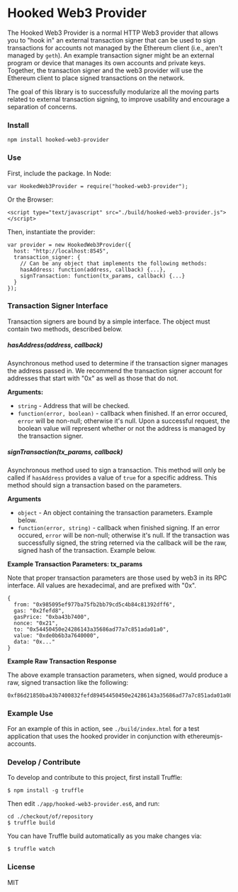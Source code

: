 # Hooked Web3 Provider

The Hooked Web3 Provider is a normal HTTP Web3 provider that allows you to "hook in" an external transaction signer that can be used to sign transactions for accounts not managed by the Ethereum client (i.e., aren't managed by `geth`). An example transaction signer might be an external program or device that manages its own accounts and private keys. Together, the transaction signer and the web3 provider will use the Ethereum client to place signed transactions on the network.

The goal of this library is to successfully modularize all the moving parts related to external transaction signing, to improve usability and encourage a separation of concerns.

### Install

```
npm install hooked-web3-provider
``` 

### Use

First, include the package. In Node:

```
var HookedWeb3Provider = require("hooked-web3-provider");
```

Or the Browser:

```
<script type="text/javascript" src="./build/hooked-web3-provider.js"></script>
```

Then, instantiate the provider:

```
var provider = new HookedWeb3Provider({
  host: "http://localhost:8545",
  transaction_signer: { 
    // Can be any object that implements the following methods:
    hasAddress: function(address, callback) {...},
    signTransaction: function(tx_params, callback) {...}
  }
});
```

### Transaction Signer Interface

Transaction signers are bound by a simple interface. The object must contain two methods, described below.

##### hasAddress(address, callback)

Asynchronous method used to determine if the transaction signer manages the address passed in. We recommend the transaction signer account for addresses that start with "0x" as well as those that do not. 

**Arguments:**

* `string` - Address that will be checked. 
* `function(error, boolean)` - callback when finished. If an error occured, `error` will be non-null; otherwise it's null. Upon a successful request, the boolean value will represent whether or not the address is managed by the transaction signer.

##### signTransaction(tx_params, callback)

Asynchronous method used to sign a transaction. This method will only be called if `hasAddress` provides a value of `true` for a specific address. This method should sign a transaction based on the parameters. 

**Arguments**

* `object` - An object containing the transaction parameters. Example below.
* `function(error, string)` - callback when finished signing. If an error occured, `error` will be non-null; otherwise it's null. If the transaction was successfully signed, the string reterned via the callback will be the raw, signed hash of the transaction. Example below.

**Example Transaction Parameters: tx_params**

Note that proper transaction parameters are those used by web3 in its RPC interface. All values are hexadecimal, and are prefixed with "0x".

```
{
  from: "0x985095ef977ba75fb2bb79cd5c4b84c81392dff6",
  gas: "0x2fefd8",
  gasPrice: "0xba43b7400",
  nonce: "0x21",
  to: "0x54450450e24286143a35686ad77a7c851ada01a0",
  value: "0xde0b6b3a7640000",
  data: "0x..."
}
```

**Example Raw Transaction Response**

The above example transaction parameters, when signed, would produce a raw, signed transaction like the following:

```
0xf86d21850ba43b7400832fefd89454450450e24286143a35686ad77a7c851ada01a0880de0b6b3a7640000801ba0c36fdbf8043a64a6096ee81da4de7f04def477b9a3210a18967fad07f72112b2a04aedfd1d9d9085256373b40ef02bc3da0a95054f40075de340086c9512707b29
```

### Example Use

For an example of this in action, see `./build/index.html` for a test application that uses the hooked provider in conjunction with ethereumjs-accounts.

### Develop / Contribute

To develop and contribute to this project, first install Truffle:

```
$ npm install -g truffle
```

Then edit `./app/hooked-web3-provider.es6`, and run:

```
cd ./checkout/of/repository
$ truffle build
```

You can have Truffle build automatically as you make changes via:

```
$ truffle watch
```

### License

MIT